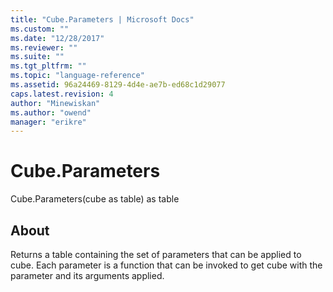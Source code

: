 ```yaml
---
title: "Cube.Parameters | Microsoft Docs"
ms.custom: ""
ms.date: "12/28/2017"
ms.reviewer: ""
ms.suite: ""
ms.tgt_pltfrm: ""
ms.topic: "language-reference"
ms.assetid: 96a24469-8129-4d4e-ae7b-ed68c1d29077
caps.latest.revision: 4
author: "Minewiskan"
ms.author: "owend"
manager: "erikre"
---
```

# Cube.Parameters
Cube.Parameters(cube as table) as table  
  
## About  
Returns a table containing the set of parameters that can be applied to cube. Each parameter is a function that can be invoked to get cube with the parameter and its arguments applied.  
  

